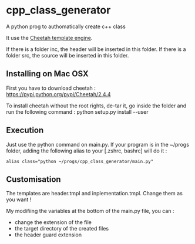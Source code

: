 # cpp_class_generator
A python prog to authomatically create c++ class

It use the [Cheetah template engine](http://www.cheetahtemplate.org/index.html).

If there is a folder inc, the header will be inserted in this folder.
If there is a folder src, the source will be inserted in this folder.

## Installing on Mac OSX
First you have to download cheetah :
https://pypi.python.org/pypi/Cheetah/2.4.4

To install cheetah without the root rights, de-tar it, go inside the folder and run the following command :
python setup.py install --user

## Execution
Just use the python command on main.py. If your program is in the ~/progs folder, adding the following alias to your [.zshrc, bashrc] will do it :
```
alias class="python ~/progs/cpp_class_generator/main.py"
```

## Customisation
The templates are header.tmpl and inplementation.tmpl. Change them as you want !

My modifiing the variables at the bottom of the main.py file, you can :
* change the extension of the file
* the target directory of the created files
* the header guard extension
